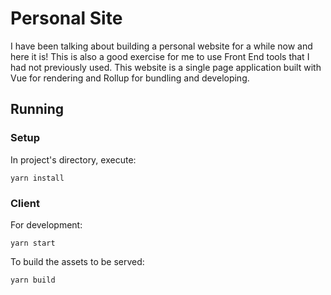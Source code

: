 # Personal Site

I have been talking about building a personal website for a while now and here it is! This is also a good exercise for me to use Front End tools that I had not previously used.
This website is a single page application built with Vue for rendering and Rollup for bundling and developing.

## Running

### Setup

In project's directory, execute:
```
yarn install
```


### Client

For development:
```
yarn start
```

To build the assets to be served:
```
yarn build
```

